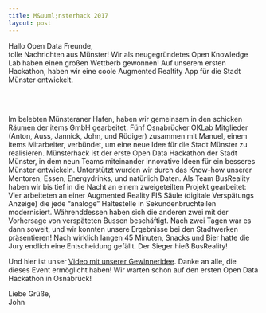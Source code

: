 ```yaml
---
title: M&uuml;nsterhack 2017
layout: post
---
```


<p>Hallo Open Data Freunde, <br>
tolle Nachrichten aus M&uuml;nster! Wir als neugegr&uuml;ndetes Open Knowledge Lab haben einen großen Wettberb gewonnen! Auf unserem ersten Hackathon, haben wir eine coole Augmented Realtity App f&uuml;r die Stadt M&uuml;nster entwickelt.</p>

<br><br>

<p>Im belebten M&uuml;nsteraner Hafen, haben wir gemeinsam in den schicken Räumen der items GmbH gearbeitet. F&uuml;nf Osnabr&uuml;cker OKLab Mitglieder (Anton, Auss, Jannick, John, und R&uuml;diger) zusammen mit Manuel, einem items Mitarbeiter, verb&uuml;ndet, um eine neue Idee f&uuml;r die Stadt M&uuml;nster zu realisieren. M&uuml;nsterhack ist der erste Open Data Hackathon der Stadt M&uuml;nster, in dem neun Teams miteinander innovative Ideen f&uuml;r ein besseres M&uuml;nster entwickeln. Unterst&uuml;tzt wurden wir durch das Know-how unserer Mentoren, Essen, Energydrinks, und nat&uuml;rlich Daten. Als Team BusReality haben wir bis tief in die Nacht an einem zweigeteilten Projekt gearbeitet: Vier arbeiteten an einer Augmented Reality FIS Säule (digitale Verspätungs Anzeige) die jede “analoge” Haltestelle in Sekundenbruchteilen modernisiert. Währenddessen haben sich die anderen zwei mit der Vorhersage von verspäteten Bussen beschäftigt. Nach zwei Tagen war es dann soweit, und wir konnten unsere Ergebnisse bei den Stadtwerken präsentieren! Nach wirklich langen 45 Minuten, Snacks und Bier hatte die Jury endlich eine Entscheidung gefällt. Der Sieger hieß BusReality!</p>

<p>Und hier ist unser <a href="https://youtu.be/vgbBKbQQlXQ">Video mit unserer Gewinneridee<a>. Danke an alle, die dieses Event erm&ouml;glicht haben! Wir warten schon auf den ersten Open Data Hackathon in Osnabr&uuml;ck!</p>

<p>Liebe Gr&uuml;ße,<br>
John</p>